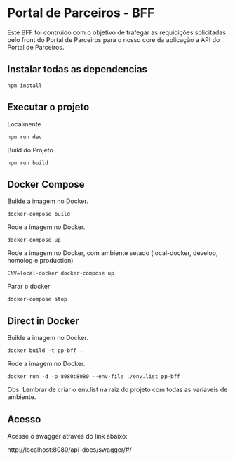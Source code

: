 # Portal de Parceiros - BFF

Este BFF foi contruido com o objetivo de trafegar as requicições solicitadas pelo front do Portal de Parceiros para o nosso core da aplicação a API do Portal de Parceiros.

## Instalar todas as dependencias

```
npm install
```

## Executar o projeto

Localmente

```
npm run dev
```

Build do Projeto
```
npm run build
```

## Docker Compose

Builde a imagem no Docker.

```
docker-compose build
```

Rode a imagem no Docker.

```
docker-compose up
```

Rode a imagem no Docker, com ambiente setado (local-docker, develop, homolog e production)

```
ENV=local-docker docker-compose up
```

Parar o docker

```
docker-compose stop
```

## Direct in Docker

Builde a imagem no Docker.

```
docker build -t pp-bff .
```

Rode a imagem no Docker.

```
docker run -d -p 8080:8080 --env-file ./env.list pp-bff
```

Obs: Lembrar de criar o env.list na raiz do projeto com todas as variaveis de ambiente.

## Acesso

Acesse o swagger através do link abaixo:

http://localhost:8080/api-docs/swagger/#/
